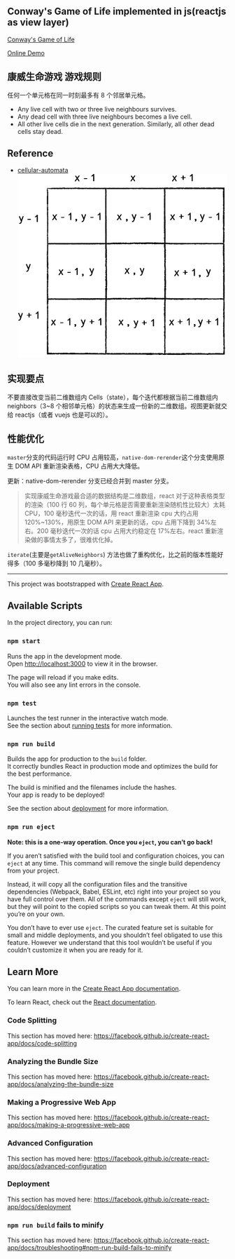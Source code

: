 ## Conway's Game of Life implemented in js(reactjs as view layer)

[Conway's Game of Life](https://en.wikipedia.org/wiki/Conway%27s_Game_of_Life)

[Online Demo](https://dongyuwei.github.io/life-game/)

## 康威生命游戏 游戏规则

任何一个单元格在同一时刻最多有 8 个邻居单元格。

- Any live cell with two or three live neighbours survives.
- Any dead cell with three live neighbours becomes a live cell.
- All other live cells die in the next generation. Similarly, all other dead cells stay dead.

## Reference

- [cellular-automata](https://natureofcode.com/book/chapter-7-cellular-automata/)
  ![2d array](public/2darr.png)

## 实现要点

不要直接改变当前二维数组内 Cells（state），每个迭代都根据当前二维数组内 neighbors（3~8 个相邻单元格）的状态来生成一份新的二维数组。视图更新就交给 reactjs（或者 vuejs 也是可以的）。

## 性能优化

`master`分支的代码运行时 CPU 占用较高，`native-dom-rerender`这个分支使用原生 DOM API 重新渲染表格，CPU 占用大大降低。

更新：native-dom-rerender 分支已经合并到 master 分支。

> 实现康威生命游戏最合适的数据结构是二维数组，react 对于这种表格类型的渲染（100 行 60 列，每个单元格是否需要重新渲染随机性比较大）太耗 CPU，100 毫秒迭代一次的话，用 react 重新渲染 cpu 大约占用 120%~130%，用原生 DOM API 来更新的话，cpu 占用下降到 34%左右。200 毫秒迭代一次的话 cpu 占用大约稳定在 17%左右。react 重新渲染做的事情太多了，很难优化掉。

`iterate`(主要是`getAliveNeighbors`) 方法也做了重构优化，比之前的版本性能好得多（100 多毫秒降到 10 几毫秒）。

<hr>

This project was bootstrapped with [Create React App](https://github.com/facebook/create-react-app).

## Available Scripts

In the project directory, you can run:

### `npm start`

Runs the app in the development mode.<br>
Open [http://localhost:3000](http://localhost:3000) to view it in the browser.

The page will reload if you make edits.<br>
You will also see any lint errors in the console.

### `npm test`

Launches the test runner in the interactive watch mode.<br>
See the section about [running tests](https://facebook.github.io/create-react-app/docs/running-tests) for more information.

### `npm run build`

Builds the app for production to the `build` folder.<br>
It correctly bundles React in production mode and optimizes the build for the best performance.

The build is minified and the filenames include the hashes.<br>
Your app is ready to be deployed!

See the section about [deployment](https://facebook.github.io/create-react-app/docs/deployment) for more information.

### `npm run eject`

**Note: this is a one-way operation. Once you `eject`, you can’t go back!**

If you aren’t satisfied with the build tool and configuration choices, you can `eject` at any time. This command will remove the single build dependency from your project.

Instead, it will copy all the configuration files and the transitive dependencies (Webpack, Babel, ESLint, etc) right into your project so you have full control over them. All of the commands except `eject` will still work, but they will point to the copied scripts so you can tweak them. At this point you’re on your own.

You don’t have to ever use `eject`. The curated feature set is suitable for small and middle deployments, and you shouldn’t feel obligated to use this feature. However we understand that this tool wouldn’t be useful if you couldn’t customize it when you are ready for it.

## Learn More

You can learn more in the [Create React App documentation](https://facebook.github.io/create-react-app/docs/getting-started).

To learn React, check out the [React documentation](https://reactjs.org/).

### Code Splitting

This section has moved here: https://facebook.github.io/create-react-app/docs/code-splitting

### Analyzing the Bundle Size

This section has moved here: https://facebook.github.io/create-react-app/docs/analyzing-the-bundle-size

### Making a Progressive Web App

This section has moved here: https://facebook.github.io/create-react-app/docs/making-a-progressive-web-app

### Advanced Configuration

This section has moved here: https://facebook.github.io/create-react-app/docs/advanced-configuration

### Deployment

This section has moved here: https://facebook.github.io/create-react-app/docs/deployment

### `npm run build` fails to minify

This section has moved here: https://facebook.github.io/create-react-app/docs/troubleshooting#npm-run-build-fails-to-minify
